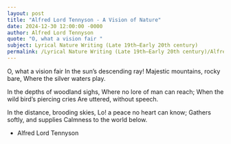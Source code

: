 ```yaml
---
layout: post
title: "Alfred Lord Tennyson - A Vision of Nature"
date: 2024-12-30 12:00:00 -0000
author: Alfred Lord Tennyson
quote: "O, what a vision fair "
subject: Lyrical Nature Writing (Late 19th–Early 20th century)
permalink: /Lyrical Nature Writing (Late 19th–Early 20th century)/Alfred Lord Tennyson/Alfred Lord Tennyson - A Vision of Nature
---
```


O, what a vision fair 
  In the sun’s descending ray!
Majestic mountains, rocky bare,
  Where the silver waters play.

In the depths of woodland sighs,
  Where no lore of man can reach;
When the wild bird’s piercing cries
  Are uttered, without speech.

In the distance, brooding skies,
  Lo! a peace no heart can know;
Gathers softly, and supplies
  Calmness to the world below.


- Alfred Lord Tennyson

